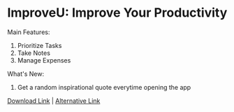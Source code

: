 # ImproveU: Improve Your Productivity
Main Features:
1. Prioritize Tasks
2. Take Notes
3. Manage Expenses

What's New:
1. Get a random inspirational quote everytime opening the app

[Download Link](https://apkfab.com/improveu/com.example.improveu/apk?h=0db27eb95f9d7ceba8abf5fd495cff597ef5fc44dd5abde08f76025a3c0cf780) | [Alternative Link](https://drive.google.com/file/d/1H7DO5waDMmkbfaLSp-BvWrWFpccmgihj/view?usp=sharing)
